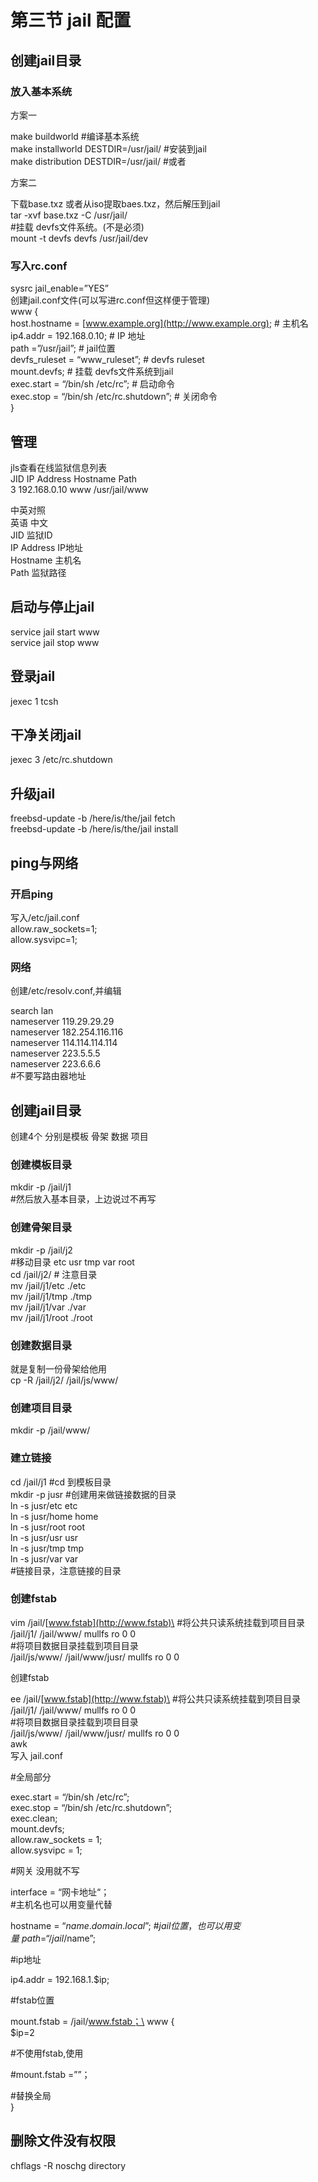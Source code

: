 # 第三节 jail 配置

## 创建jail目录 <a href="chuang-jian-jail-mu-lu" id="chuang-jian-jail-mu-lu"></a>

### 放入基本系统

方案一

make buildworld #编译基本系统\
make installworld DESTDIR=/usr/jail/ #安装到jail\
make distribution DESTDIR=/usr/jail/ #或者

方案二

下载base.txz 或者从iso提取baes.txz，然后解压到jail\
tar -xvf base.txz -C /usr/jail/\
\#挂载 devfs文件系统。(不是必须)\
mount -t devfs devfs /usr/jail/dev

### 写入rc.conf

sysrc jail\_enable=”YES”\
创建jail.conf文件(可以写进rc.conf但这样便于管理)\
www {\
host.hostname = [www.example.org](http://www.example.org); # 主机名\
ip4.addr = 192.168.0.10; # IP 地址\
path =”/usr/jail”; # jail位置\
devfs\_ruleset = “www\_ruleset”; # devfs ruleset\
mount.devfs; # 挂载 devfs文件系统到jail\
exec.start = “/bin/sh /etc/rc”; # 启动命令\
exec.stop = “/bin/sh /etc/rc.shutdown”; # 关闭命令\
}

## 管理

jls查看在线监狱信息列表\
JID IP Address Hostname Path\
3 192.168.0.10 www /usr/jail/www

中英对照\
英语 中文\
JID 监狱ID\
IP Address IP地址\
Hostname 主机名\
Path 监狱路径

## 启动与停止jail

service jail start www\
service jail stop www

## 登录jail

jexec 1 tcsh

## 干净关闭jail

jexec 3 /etc/rc.shutdown

## 升级jail

freebsd-update -b /here/is/the/jail fetch\
freebsd-update -b /here/is/the/jail install

## ping与网络

### 开启ping

写入/etc/jail.conf\
allow.raw\_sockets=1;\
allow.sysvipc=1;

### 网络

创建/etc/resolv.conf,并编辑

search lan\
nameserver 119.29.29.29\
nameserver 182.254.116.116\
nameserver 114.114.114.114\
nameserver 223.5.5.5\
nameserver 223.6.6.6\
\#不要写路由器地址

## 创建jail目录

创建4个 分别是模板 骨架 数据 项目

### 创建模板目录

mkdir -p /jail/j1\
\#然后放入基本目录，上边说过不再写

### 创建骨架目录

mkdir -p /jail/j2\
\#移动目录 etc usr tmp var root\
cd /jail/j2/ # 注意目录\
mv /jail/j1/etc ./etc\
mv /jail/j1/tmp ./tmp\
mv /jail/j1/var ./var\
mv /jail/j1/root ./root

### 创建数据目录

就是复制一份骨架给他用\
cp -R /jail/j2/ /jail/js/www/

### 创建项目目录

mkdir -p /jail/www/

### 建立链接

cd /jail/j1 #cd 到模板目录\
mkdir -p jusr #创建用来做链接数据的目录\
ln -s jusr/etc etc\
ln -s jusr/home home\
ln -s jusr/root root\
ln -s jusr/usr usr\
ln -s jusr/tmp tmp\
ln -s jusr/var var\
\#链接目录，注意链接的目录

### 创建fstab

vim /jail/[www.fstab](http://www.fstab)\
\#将公共只读系统挂载到项目目录\
/jail/j1/ /jail/www/ mullfs ro 0 0\
\#将项目数据目录挂载到项目目录\
/jail/js/www/ /jail/www/jusr/ mullfs ro 0 0

创建fstab

ee /jail/[www.fstab](http://www.fstab)\
\#将公共只读系统挂载到项目目录\
/jail/j1/ /jail/www/ mullfs ro 0 0\
\#将项目数据目录挂载到项目目录\
/jail/js/www/ /jail/www/jusr/ mullfs ro 0 0\
awk\
写入 jail.conf

\#全局部分

exec.start = “/bin/sh /etc/rc”;\
exec.stop = “/bin/sh /etc/rc.shutdown”;\
exec.clean;\
mount.devfs;\
allow.raw\_sockets = 1;\
allow.sysvipc = 1;

\#网关 没用就不写

interface = “网卡地址“；\
\#主机名也可以用变量代替

hostname = “$name.domain.local”;\
\#jail 位置，也可以用变量\
path = “/jail/$name”;

\#ip地址

ip4.addr = 192.168.1.$ip;

\#fstab位置

mount.fstab = /jail/www.fstab；\
www {\
$ip=2

\#不使用fstab,使用

\#mount.fstab =””；

\#替换全局\
}

## 删除文件没有权限

chflags -R noschg directory
